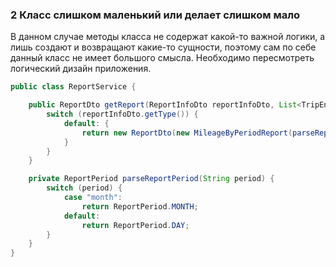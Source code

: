 ### 2 Класс слишком маленький или делает слишком мало

В данном случае методы класса не содержат какой-то важной логики, а лишь создают и возвращают какие-то
сущности, поэтому сам по себе данный класс не имеет большого смысла. Необходимо пересмотреть логический
дизайн приложения.

```java
public class ReportService {

    public ReportDto getReport(ReportInfoDto reportInfoDto, List<TripEntity> tripsByVehicleIdAndDates) {
        switch (reportInfoDto.getType()) {
            default: {
                return new ReportDto(new MileageByPeriodReport(parseReportPeriod(reportInfoDto.getPeriod()), getLongDate(reportInfoDto.getStringDateFrom()), getLongDate(reportInfoDto.getStringDateTo()), tripsByVehicleIdAndDates).getResult());
            }
        }
    }

    private ReportPeriod parseReportPeriod(String period) {
        switch (period) {
            case "month":
                return ReportPeriod.MONTH;
            default:
                return ReportPeriod.DAY;
        }
    }
}
```